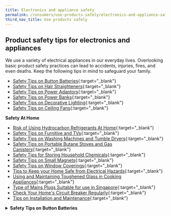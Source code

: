 ```yaml
---
title: Electronics and appliance safety
permalink: /consumers/use-products-safely/electronics-and-appliance-safety
third_nav_title: Use products safely
---
```

## Product safety tips for electronics and appliances

We use a variety of electrical appliances in our everyday lives. Overlooking basic product safety practices can lead to accidents, injuries, fires, and even deaths. Keep the following tips in mind to safeguard your family.

* [Safety Tips on Button Batteries](/consumers/use-products-safely/safety-tips-on-button-batteries){:target="_blank"}
* [Safety Tips on Hair Straighteners](/consumers/use-products-safely/safety-tips-on-hair-straighteners){:target="_blank"}
* [Safety Tips on Power Adaptors](/consumers/use-products-safely/safety-tips-on-power-adaptors){:target="_blank"}
* [Safety Tips on Power Banks](/consumers/use-products-safely/safety-tips-on-power-banks){:target="_blank"}
* [Safety Tips on Decorative Lighting](/consumers/use-products-safely/safety-tips-on-decorative-lighting){:target="_blank"}
* [Safety Tips on Ceiling Fans](/consumers/product-safety-tips/safety-tips-on-ceiling-fans){:target="_blank"}

**Safety At Home**
* [Risk of Using Hydrocarbon Refrigerants At Home](/consumers/product-safety-tips/risk-of-using-hydrocarbon-refrigerants-at-home){:target="_blank"}
* [Safety Tips on Furnitive and TVs](/consumers/product-safety-tips/safety-tips-on-furniture-and-tvs){:target="_blank"}
* [Safety Tips on Washing Machines and Tumble Dryers](/consumers/product-safety-tips/safety-tips-on-washing-machines-and-tumble-dryers){:target="_blank"}
* [Safety Tips on Portable Butane Stoves and Gas Canisters](/consumers/product-safety-tips/safety-tips-on-portable-butane-stoves-and-gas-canisters){:target="_blank"}
* [Safety Tips for Storing Household Chemicals](/consumers/product-safety-tips/safety-tips-for-storing-household-chemicals){:target="_blank"}
* [Safety Tips on Small Magnets](/consumers/product-safety-tips/safety-tips-on-small-magnets){:target="_blank"}
* [Safety Tips on Window Coverings](/consumers/product-safety-tips/safety-tips-on-window-coverings){:target="_blank"}
* [Tips to Keep your Home Safe from Electrical Hazards](/consumers/product-safety-tips/tips-to-keep-your-home-safe-from-electrical-hazards){:target="_blank"}
* [Using and Maintaining Toughened Glass in Cooking Appliances](/consumers/product-safety-tips/using-and-maintaining-toughened-glass-in-cooking-appliances){:target="_blank"}
* [Type of Mains Plugs Suitable for use in Singapore](/consumers/product-safety-tips/types-of-mains-plugs-suitable-for-use-in-singapore){:target="_blank"}
* [Check Your Home's Circuit Breaker Regularly](/consumers/product-safety-tips/check-your-home-circuit-breaker-regularly){:target="_blank"}
* [Tips on Installation and Maintenance](/consumers/product-safety-tips/tips-on-installation-and-maintenance){:target="_blank"}


<details>
  <summary><b>Safety Tips on Button Batteries</b></summary>
<p>Parents and caregivers must be aware of the dangers that button batteries can pose to young children. These batteries are found in many common household devices like remote controls, toys and flashlights. They should be kept out of the reach of small children as they may be accidentally swallowed or inserted into their ears or noses. Parents should get medical help fast if these batteries are swallowed as they can get stuck in the throat and cause severe burns.</p>

According to the Australian Competition and Consumer Commission, the coin-sized lithium button batteries can lodge in the throats of children, where saliva immediately triggers an electrical current, causing a chemical reaction that can severely burn through the oesophagus in as little as two hours.<br><br>

Button batteries are found in devices such as:<br>
* Remote controls<br>
* Electric toys<br>
* Calculators<br>
* Watches<br>
* Bathroom scales<br>
* Reading lights<br>
* Flameless candles<br>
* Flashlights<br>
* Talking and singing books and greeting cards<br><br>

<b>Safety Tips</b><br><br>

Precautions parents and caregivers can take include the following:<br>
<ul>
<li>Make sure the battery compartment of any device containing a button battery is secured and cannot be easily opened by young children.</i><br>
<li>Keep devices with button batteries out of reach of young children.</i><br>
<li>Inspect old button batteries for leakage and dispose of leaking batteries immediately.</i><br>
<li>Do not allow children to play with button batteries.</i><br>
<li>If a child is suspected of swallowing a button battery, seek emergency medical help immediately.</i><br>
<li>Spread the word – many parents do not know of the dangers of button batteries.</i><br>
</ul>

</details>
